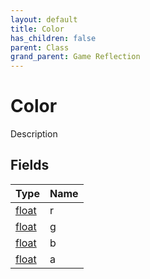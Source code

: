 ```yaml
---
layout: default
title: Color
has_children: false
parent: Class
grand_parent: Game Reflection
---
```

# Color
Description 

## Fields
| Type | Name |
|:-------------|:--------------|
| [float](/game-reflection/components/float.md) | r |
| [float](/game-reflection/components/float.md) | g |
| [float](/game-reflection/components/float.md) | b |
| [float](/game-reflection/components/float.md) | a |
